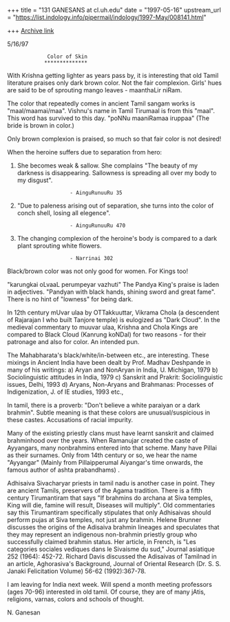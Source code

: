 +++
title = "131 GANESANS at cl.uh.edu"
date = "1997-05-16"
upstream_url = "https://list.indology.info/pipermail/indology/1997-May/008141.html"

+++
[Archive link](https://list.indology.info/pipermail/indology/1997-May/008141.html)


5/16/97

                 Color of Skin
                **************

With Krishna getting lighter as years pass by, it is interesting
that old Tamil literature praises only dark brown color.
Not the fair complexion. Girls' hues are said to be of
sprouting mango leaves - maanthaLir niRam.

The color that repeatedly comes in ancient Tamil sangam
works is "maal/maamai/maa". Vishnu's name in Tamil
Tirumaal is from this "maal". This word has survived to
this day. "poNNu maaniRamaa iruppaa" (The bride is
brown in color.)

Only brown complexion is praised, so much so that
fair color is not desired!

When the heroine suffers due to separation from hero:

1) She becomes weak & sallow. She complains
"The beauty of my darkness is disappearing. Sallowness
is spreading all over my body to my disgust".

                        - AinguRunuuRu 35

2) "Due to paleness arising out of separation, she
turns into the color of conch shell, losing all elegence".

                        - AinguRunuuRu 470

3) The changing complexion of the heroine's body
is compared to a dark plant sprouting white flowers.

                        - Narrinai 302


Black/brown color was not only good for women. For Kings too!

  "karungkai oLvaaL perumpeyar vazhuti"
The Pandya King's praise is laden in adjectives.
"Pandyan with black hands, shining sword and great fame".
There is no hint of "lowness" for being dark.


In 12th century mUvar ulaa by OTTakkuuttar, Vikrama Chola
(a descendent of Rajarajan I who built Tanjore temple)
is eulogized as "Dark Cloud". In the medieval commentary
to muuvar ulaa, Krishna and Chola Kings are compared 
to Black Cloud (Kanrung koNDal) for two
reasons - for their patronage and also for color.
An intended pun.

The Mahabharata's black/white/in-between etc., are interesting.
These mixings in Ancient India have been dealt by
Prof. Madhav Deshpande in many of his writings:
a) Aryan and NonAryan in India, U. Michigan, 1979
b) Sociolinguistic attitudes in India, 1979
c) Sanskrit and Prakrit: Sociolinguistic issues, Delhi, 1993
d) Aryans, Non-Aryans and Brahmanas: Processes of
Indigenization, J. of IE studies, 1993
etc.,

In tamil, there is a proverb: "Don't believe a white paraiyan
or a dark brahmin". Subtle meaning is that these colors 
are unusual/suspicious in these castes. Accusations of racial impurity.

Many of the existing priestly clans must have learnt sanskrit
and claimed brahminhood over the years. When Ramanujar
created the caste of Ayyangars, many nonbrahmins entered
into that scheme. Many have Pillai as their surnames. 
Only from 14th century or so, we hear the name "Ayyangar" 
(Mainly from Pillaipperumal Aiyangar's
time onwards, the famous author of ashta prabandhams) .

Adhisaiva Sivacharyar priests in tamil nadu is another case in
point. They are ancient Tamils, preservers of the Agama tradition.
There is a fifth century Tirumantiram that says
"If brahmins do archana at Siva temples, King will die,
famine will result, Diseases will multiply". Old  commentaries
say this Tirumantiram specifically stipulates that
only Adhisaivas should perform pujas at Siva temples, not just
any brahmin. Helene Brunner discusses
the origins of the Adisaiva brahmin lineages and speculates that they may
represent an indigenous non-brahmin priestly group who successfully
claimed brahmin status.  Her article, in French, is "Les categories
sociales vediques dans le Sivaisme du sud," Journal asiatique 252 (1964):
452-72.  Richard Davis discussed the Adisaivas of Tamilnad in an article,
Aghorasiva's Background, Journal of Oriental Research (Dr. S. S. Janaki
Felicitation Volume) 56-62 (1992):367-78.

I am leaving for India next week. Will spend a month
meeting professors (ages 70-96) interested in old tamil.
Of course, they are of many jAtis, religions, varnas, colors
and schools of thought.

N. Ganesan







